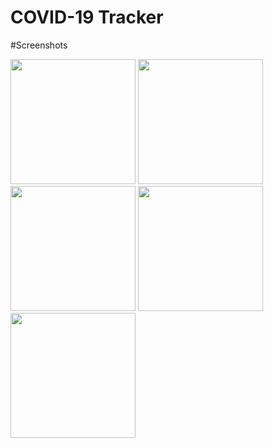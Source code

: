 # COVID-19 Tracker

#Screenshots

<p float="left">
     <img src="git_media/screenshot1.png" width="200"/>
     <img src="git_media/screenshot2.png" width="200"/>
     <img src="git_media/screenshot3.png" width="200"/>
     <img src="git_media/screenshot4.png" width="200"/>
     <img src="git_media/screenshot5.png" width="200"/>  
</p>
